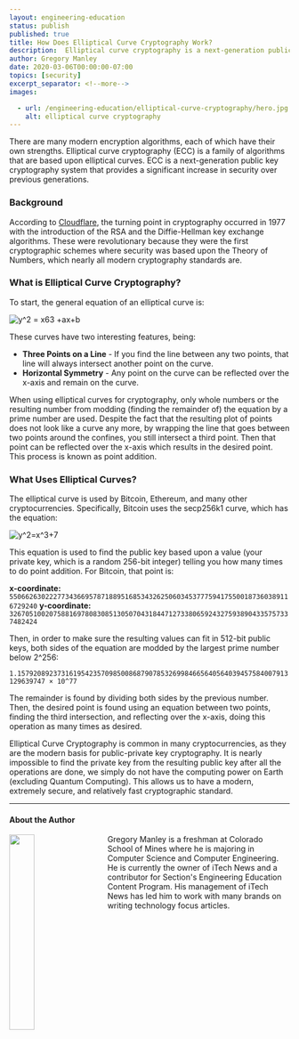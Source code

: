 ```yaml
---
layout: engineering-education
status: publish
published: true
title: How Does Elliptical Curve Cryptography Work?
description:  Elliptical curve cryptography is a next-generation public key cryptography system that provides a significant increase in security over previous generations.
author: Gregory Manley
date: 2020-03-06T00:00:00-07:00
topics: [security]
excerpt_separator: <!--more-->
images:

  - url: /engineering-education/elliptical-curve-cryptography/hero.jpg
    alt: elliptical curve cryptography
---
```

There are many modern encryption algorithms, each of which have their own strengths. Elliptical curve cryptography (ECC) is a family of algorithms that are based upon elliptical curves. ECC is a next-generation public key cryptography system that provides a significant increase in security over previous generations.
<!--more-->
### Background
According to [Cloudflare](https://blog.cloudflare.com/a-relatively-easy-to-understand-primer-on-elliptic-curve-cryptography/), the turning point in cryptography occurred in 1977 with the introduction of the RSA and the Diffie-Hellman key exchange algorithms. These were revolutionary because they were the first cryptographic schemes where security was based upon the Theory of Numbers, which nearly all modern cryptography standards are.

### What is Elliptical Curve Cryptography?
To start, the general equation of an elliptical curve is:

![y^2 = x63 +ax+b](https://latex.codecogs.com/gif.latex?y^2&space;=&space;x^3&space;&plus;&space;ax&plus;b)

These curves have two interesting features, being:

- **Three Points on a Line** - If you find the line between any two points, that line will always intersect another point on the curve.
- **Horizontal Symmetry** - Any point on the curve can be reflected over the x-axis and remain on the curve.

When using elliptical curves for cryptography, only whole numbers or the resulting number from modding (finding the remainder of) the equation by a prime number are used. Despite the fact that the resulting plot of points does not look like a curve any more, by wrapping the line that goes between two points around the confines, you still intersect a third point. Then that point can be reflected over the x-axis which results in the desired point. This process is known as point addition.

### What Uses Elliptical Curves?
The elliptical curve is used by Bitcoin, Ethereum, and many other cryptocurrencies. Specifically, Bitcoin uses the secp256k1 curve, which has the equation:

![y^2=x^3+7](https://latex.codecogs.com/gif.latex?y^2=x^3&plus;7)

This equation is used to find the public key based upon a value (your private key, which is a random 256-bit integer) telling you how many times to do point addition. For Bitcoin, that point is:

**x-coordinate:** `55066263022277343669578718895168534326250603453777594175500187360389116729240`
**y-coordinate:** `32670510020758816978083085130507043184471273380659243275938904335757337482424`

Then, in order to make sure the resulting values can fit in 512-bit public keys, both sides of the equation are modded by the largest prime number below 2^256:

 `1.15792089237316195423570985008687907853269984665640564039457584007913129639747 × 10^77`

The remainder is found by dividing both sides by the previous number. Then, the desired point is found using an equation between two points, finding the third intersection, and reflecting over the x-axis, doing this operation as many times as desired.

Elliptical Curve Cryptography is common in many cryptocurrencies, as they are the modern basis for public-private key cryptography. It is nearly impossible to find the private key from the resulting public key after all the operations are done, we simply do not have the computing power on Earth (excluding Quantum Computing). This allows us to have a modern, extremely secure, and relatively fast cryptographic standard.

---

#### About the Author
<img style="float: left; padding-right: 5%; margin-bottom: 10px; width:30%;" src="/assets/images/education/authors/gregory-manley.jpg">Gregory Manley is a freshman at Colorado School of Mines where he is majoring in Computer Science and Computer Engineering. He is currently the owner of iTech News and a contributor for Section's Engineering Education Content Program. His management of iTech News has led him to work with many brands on writing technology focus articles.
